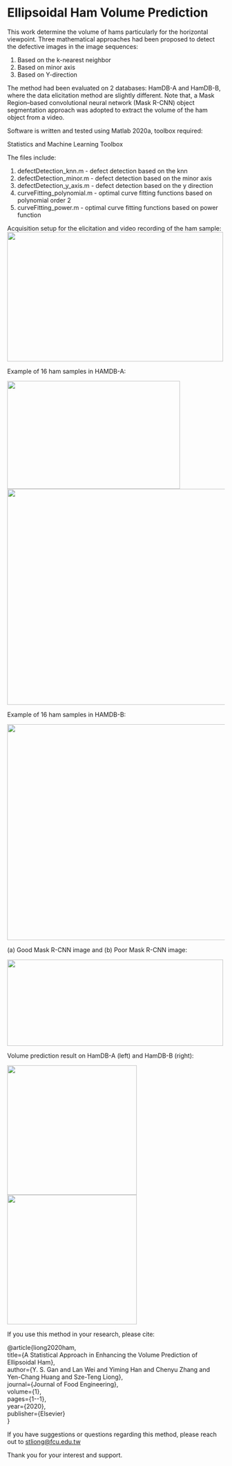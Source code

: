 # Ellipsoidal Ham Volume Prediction

This work determine the volume of hams particularly for the horizontal viewpoint. Three mathematical approaches had been proposed to detect the defective images in the image sequences:
1) Based on the k-nearest neighbor
2) Based on minor axis
3) Based on Y-direction

The method had been evaluated on 2 databases: HamDB-A and HamDB-B, where the data elicitation method are slightly different.
Note that, a Mask Region–based convolutional neural network (Mask R-CNN) object segmentation approach was adopted to extract the volume of the ham object from a video.

Software is written and tested using Matlab 2020a, toolbox required:

Statistics and Machine Learning Toolbox

The files include:
1) defectDetection_knn.m - defect detection based on the knn 
2) defectDetection_minor.m - defect detection based on the minor axis
3) defectDetection_y_axis.m - defect detection based on the y direction
4) curveFitting_polynomial.m - optimal curve fitting functions based on polynomial order 2
5) curveFitting_power.m - optimal curve fitting functions based on power function



Acquisition setup for the elicitation and video recording of the ham sample:
<img src="https://github.com/christy1206/Ham_volume_prediction/blob/pic/data_elicitation.JPG" width="500" height="300"/>



Example of 16 ham samples in HAMDB-A:

<img src="https://github.com/christy1206/Ham_volume_prediction/blob/pic/GIF.gif" width="400" height="250"/>

<img src="https://github.com/christy1206/Ham_volume_prediction/blob/pic/HamDB-A.JPG" width="700" height="500"/>



Example of 16 ham samples in HAMDB-B:

<img src="https://github.com/christy1206/Ham_volume_prediction/blob/pic/HamDB-B.JPG" width="700" height="500"/>



(a) Good Mask R-CNN image and (b) Poor Mask R-CNN image:

<img src="https://github.com/christy1206/Ham_volume_prediction/blob/pic/maskrcnn.JPG" width="500" height="200"/>


Volume prediction result on HamDB-A (left) and HamDB-B (right):


<img src="https://github.com/christy1206/Ham_volume_prediction/blob/pic/result1.JPG" width="300" height="300"/> <img src="https://github.com/christy1206/Ham_volume_prediction/blob/pic/result2.JPG" width="300" height="300"/>




If you use this method in your research, please cite:

@article{liong2020ham,\
title={A Statistical Approach in Enhancing the Volume Prediction of Ellipsoidal Ham},\
author={Y. S. Gan and Lan Wei and Yiming Han and Chenyu Zhang and Yen-Chang Huang and Sze-Teng Liong},\
journal={Journal of Food Engineering},\
volume={1},\
pages={1--1},\
year={2020},\
publisher={Elsevier}\
}

If you have suggestions or questions regarding this method, please reach out to stliong@fcu.edu.tw

Thank you for your interest and support.
